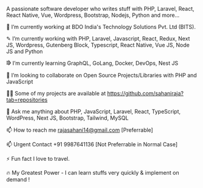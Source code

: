 A passionate software developer who writes stuff with PHP, Laravel, React, React Native, Vue, Wordpress, Bootstrap, Nodejs, Python and more...

🔭   I’m currently working at BDO India's Technology Solutions Pvt. Ltd (BITS).

✎   I’m currently working with PHP, Laravel, Javascript, React, Redux, Next JS, Wordpress, Gutenberg Block, Typescript, React Native, Vue JS, Node JS and Python

⭆   I’m currently learning GraphQL, GoLang, Docker, DevOps, Nest JS

👯   I’m looking to collaborate on Open Source Projects/Libraries with PHP and JavaScript

👨‍💻   Some of my projects are available at https://github.com/sahaniraja?tab=repositories

💬  Ask me anything about PHP, JavaScript, Laravel, React, TypeScript, WordPress, Next JS, Bootstrap, Tailwind, MySQL

📫  How to reach me rajasahani14@gmail.com [Preferrable]

📫  Urgent Contact +91 9987641136 [Not Preferrable in Normal Case]

⚡  Fun fact I love to travel.

🔥  My Greatest Power - I can learn stuffs very quickly & implement on demand !
